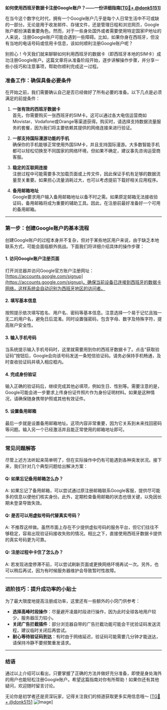 **如何使用西班牙数据卡注册Google账户？——一份详细指南[[TG💪+ @donk5151](https://t.me/s/donk5151)]**

在当今这个数字化时代，拥有一个Google账户几乎是每个人日常生活中不可或缺的一部分。无论是用于收发邮件、存储文件，还是管理日程和浏览网页，Google账户都扮演着重要角色。然而，对于一些身处国外或者需要使用特定国家IP地址的人来说，注册Google账户可能会遇到一些障碍。比如，如果你身在西班牙，但没有当地的电话号码或信用卡信息，该如何顺利注册Google账户呢？

别担心！今天我们就来聊聊如何利用西班牙的数据卡（即西班牙本地的SIM卡）成功注册Google账户。这篇文章将从准备阶段开始，逐步讲解操作步骤，并分享一些小技巧和注意事项，帮助你顺利完成这一过程。

### **准备工作：确保具备必要条件**
在开始之前，我们需要确认自己是否已经做好了所有必要的准备。以下几点是必须满足的前提条件：

1. **一张有效的西班牙数据卡**  
   首先，你需要购买一张西班牙的SIM卡。这可以通过各大电信运营商如Movistar、Vodafone或Orange等渠道获得。购买时，请选择支持数据流量服务的套餐，因为我们将主要依赖其提供的网络连接来进行验证。

2. **一部支持国际漫游功能的手机**  
   确保你的手机能够正常使用外国SIM卡，并且支持国际漫游。大多数智能手机都可以轻松切换至不同国家的网络环境，但如果不确定，建议事先咨询运营商客服。

3. **稳定的互联网连接**  
   注册过程中可能需要多次加载页面或上传文件，因此保证手机有足够的数据流量至关重要。如果担心流量消耗过大，也可以考虑提前下载好相关应用程序。

4. **备用邮箱地址**  
   Google要求用户输入备用邮箱地址以备不时之需。如果原定邮箱无法接收验证码，备用邮箱将成为重要的辅助工具。因此，在注册前最好准备好一个可用的备用邮箱。

---

### **第一步：创建Google账户的基本流程**
创建Google账户的过程本身并不复杂，但对于某些地区用户来说，由于缺乏本地联系方式，可能会面临额外挑战。下面我们将详细介绍具体的操作步骤：

#### **1. 访问Google账户注册页面**
打开浏览器并访问Google官方账户注册网址：[https://accounts.google.com/signup](https://accounts.google.com/signup)。确保当前设备已连接到西班牙的数据卡网络，这样系统会自动识别为西班牙地区的访问者。

#### **2. 填写基本信息**
按照提示依次填写姓名、用户名、密码等基本信息。注意选择一个易于记忆且独一无二的用户名，避免日后混淆。同时设置强密码，包含字母、数字及特殊字符，提高账户安全性。

#### **3. 输入手机号码**
当系统提示输入手机号码时，这里就需要用到你的西班牙数据卡了。点击“获取验证码”按钮后，Google会向该号码发送一条短信验证码。请务必保持手机畅通，及时查收验证码并填入相应框内。

#### **4. 完成身份验证**
输入正确的验证码后，继续完成其他必填项，例如生日、性别等。需要注意的是，Google可能会进一步要求上传身份证件照片作为身份证明材料。如果是这种情况，请确保随身携带护照或其他有效证件。

#### **5. 设置备用邮箱**
最后一步就是设置备用邮箱地址。这项内容非常重要，因为它关系到未来找回密码等问题。输入另一个已经激活并且能正常使用的邮箱地址即可。

---

### **常见问题解答**
尽管上述方法听起来简单明了，但在实际操作中仍有可能遇到各种突发状况。接下来，我们针对几个典型问题给出解决方案：

#### **Q: 如果忘记备用邮箱怎么办？**
A: 如果忘记了备用邮箱，可以尝试通过原注册邮箱联系Google客服，提供尽可能多的信息以便他们核实身份。此外，定期检查备用邮箱的状态也很关键，以免因长期未登录导致失效。

#### **Q: 是否可以用虚拟号码代替真实号码？**
A: 不推荐这样做。虽然市面上存在不少提供虚拟号码的服务平台，但它们往往不够稳定，容易出现验证码接收失败的情况。相比之下，直接使用西班牙数据卡提供的真实号码更为可靠。

#### **Q: 注册过程中卡住了怎么办？**
A: 若发现进度停滞不前，可以尝试刷新页面或更换网络环境再试一次。另外，也可以稍后再试，因为有时候服务器维护会导致暂时性故障。

---

### **进阶技巧：提升成功率的小贴士**
为了最大限度地提高注册成功率，这里还有一些额外的小窍门供参考：

- **选择高峰时段操作**：尽量避开凌晨时段进行操作，因为此时全球各地用户较少，服务器压力较小。
- **关闭广告拦截插件**：部分浏览器自带的广告拦截功能可能会干扰验证码发送流程，建议临时关闭后再尝试。
- **耐心等待验证码到达**：有时由于网络延迟，验证码可能需要几分钟才能送达，请保持冷静不要频繁重发请求。

---

### **结语**
通过以上介绍可以看出，只要掌握了正确的方法并做好充分准备，即使是身处海外的用户也能轻松注册Google账户。希望这篇指南对你有所帮助！如果你还有其他疑问，欢迎随时留言讨论。

无论你是初学者还是资深玩家，记得关注我们的频道获取更多实用信息哦～ [[TG💪+ @donk5151](https://t.me/s/donk5151) ![Image](https://i.postimg.cc/rwNCRYN7/Snipaste-2025-04-30-17-27-05.png)]